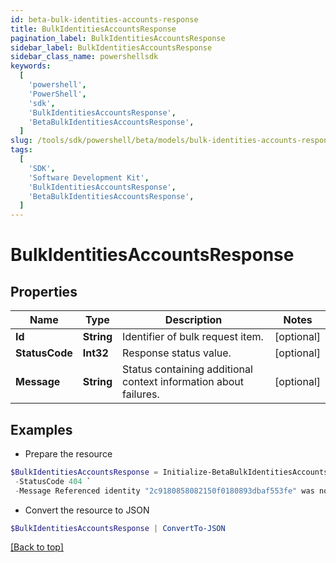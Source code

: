 ```yaml
---
id: beta-bulk-identities-accounts-response
title: BulkIdentitiesAccountsResponse
pagination_label: BulkIdentitiesAccountsResponse
sidebar_label: BulkIdentitiesAccountsResponse
sidebar_class_name: powershellsdk
keywords:
  [
    'powershell',
    'PowerShell',
    'sdk',
    'BulkIdentitiesAccountsResponse',
    'BetaBulkIdentitiesAccountsResponse',
  ]
slug: /tools/sdk/powershell/beta/models/bulk-identities-accounts-response
tags:
  [
    'SDK',
    'Software Development Kit',
    'BulkIdentitiesAccountsResponse',
    'BetaBulkIdentitiesAccountsResponse',
  ]
---
```


# BulkIdentitiesAccountsResponse

## Properties

| Name | Type | Description | Notes |
| --- | --- | --- | --- |
| **Id** | **String** | Identifier of bulk request item. | [optional] |
| **StatusCode** | **Int32** | Response status value. | [optional] |
| **Message** | **String** | Status containing additional context information about failures. | [optional] |

## Examples

- Prepare the resource

```powershell
$BulkIdentitiesAccountsResponse = Initialize-BetaBulkIdentitiesAccountsResponse  -Id 2c9180858082150f0180893dbaf553fe `
 -StatusCode 404 `
 -Message Referenced identity "2c9180858082150f0180893dbaf553fe" was not found.
```

- Convert the resource to JSON

```powershell
$BulkIdentitiesAccountsResponse | ConvertTo-JSON
```

[[Back to top]](#)
